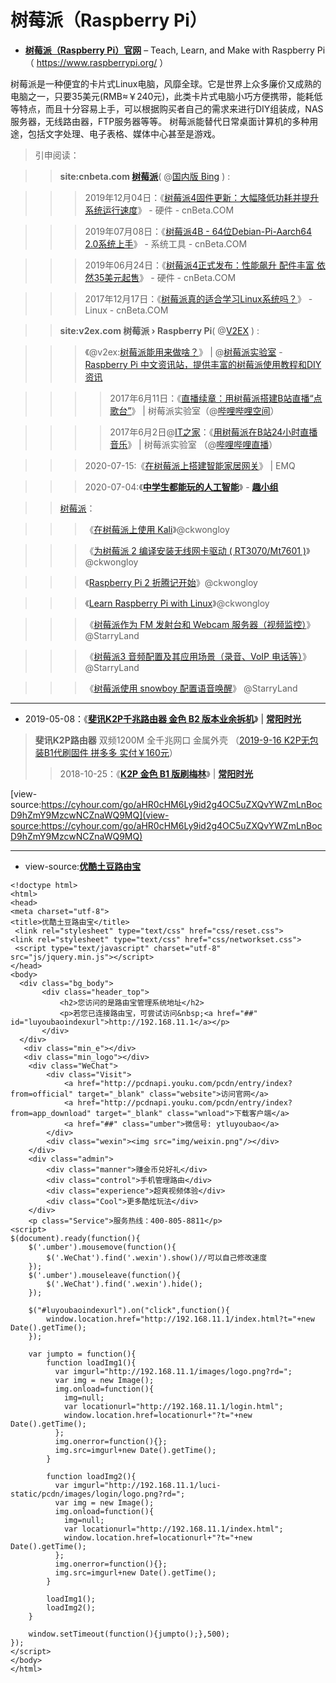 # 树莓派（Raspberry Pi）

- [**树莓派（Raspberry Pi）官网**](https://www.raspberrypi.org/) –  Teach, Learn, and Make with Raspberry Pi（ https://www.raspberrypi.org/ ）

树莓派是一种便宜的卡片式Linux电脑，风靡全球。它是世界上众多廉价又成熟的电脑之一，只要35美元(RMB≈￥240元)，此类卡片式电脑小巧方便携带，能耗低等特点，而且十分容易上手，可以根据购买者自己的需求来进行DIY组装成，NAS服务器，无线路由器，FTP服务器等等。 树莓派能替代日常桌面计算机的多种用途，包括文字处理、电子表格、媒体中心甚至是游戏。

> 引申阅读：

>> **site:cnbeta.com [树莓派](https://www.google.com/search?hl=zh_CN&source=hp&ei=l6q_XvKcEZClmAX726bICg&q=%E6%A0%91%E8%8E%93%E6%B4%BE+site%3A.github.io)**( @[国内版 Bing](https://cn.bing.com/search?&q=site:cnbeta.com%20%E6%A0%91%E8%8E%93%E6%B4%BE) ) : 

>>> 2019年12月04日：《[树莓派4固件更新：大幅降低功耗并提升系统运行速度](https://www.cnbeta.com/articles/tech/917687.htm)》 - 硬件 - cnBeta.COM   

>>> 2019年07月08日：《[树莓派4B - 64位Debian-Pi-Aarch64 2.0系统上手](https://www.cnbeta.com/articles/soft/865307.htm)》 - 系统工具 - cnBeta.COM  

>>> 2019年06月24日：《[树莓派4正式发布：性能飙升 配件丰富 依然35美元起售](https://www.cnbeta.com/articles/tech/860439.htm)》 - 硬件 - cnBeta.COM  

>>> 2017年12月17日：《[树莓派真的适合学习Linux系统吗？](https://www.cnbeta.com/articles/tech/680619.htm)》 - Linux - cnBeta.COM  

>> **site:v2ex.com 树莓派 › Raspberry Pi**( @[V2EX](https://www.v2ex.com/go/pi) ) : 

>>> 《@v2ex:[树莓派能用来做啥？](https://www.v2ex.com/t/691436)》 | @[树莓派实验室](https://shumeipai.nxez.com/what-raspi-used-for) - [Raspberry Pi 中文资讯站，提供丰富的树莓派使用教程和DIY资讯](https://shumeipai.nxez.com/)

>>>> 2017年6月11日：《[直播续章：用树莓派搭建B站直播“点歌台”](https://shumeipai.nxez.com/2017/06/11/use-raspberry-pi-to-build-bilibili-vod.html)》 | 树莓派实验室（@[哔哩哔哩空间](https://space.bilibili.com/7848412)）

>>>> 2017年6月2日@[IT之家](http://www.ithome.com/html/it/311554.htm)：《[用树莓派在B站24小时直播音乐](https://shumeipai.nxez.com/2017/06/05/use-raspberry-pi-to-send-music-to-the-bilibili-for-24-hours.html)》 | 树莓派实验室 （@[哔哩哔哩直播](https://live.bilibili.com/16703)）

>>> 2020-07-15:《[在树莓派上搭建智能家居网关](https://www.emqx.io/cn/blog/smart-home-hub-on-raspberry-pi)》 | EMQ

>>> 2020-07-04:《[**中学生都能玩的人工智能**](https://talk.quwj.com/topic/1232)》 - [**趣小组**](https://talk.quwj.com/)

>> [树莓派](http://kisss.cjli.info/home/tag.html#%E6%A0%91%E8%8E%93%E6%B4%BE)：

>>>《[在树莓派上使用 Kali](http://kisss.cjli.info/linux/Kali-On-Raspberry.html)》@ckwongloy

>>>《[为树莓派 2 编译安装无线网卡驱动 ( RT3070/Mt7601 )](http://kisss.cjli.info/auxiliary/Complies-Wireless-Drivers-For-Raspberry-Pi-2.html)》@ckwongloy

>>>《[Raspberry Pi 2 折腾记开始](http://kisss.cjli.info/auxiliary/Raspberry-Pi-Introduction.html)》@ckwongloy

>>>《[Learn Raspberry Pi with Linux](http://kisss.cjli.info/linux/Learn-Raspberry-Pi-With-Linux.html)》@ckwongloy

>>>《[树莓派作为 FM 发射台和 Webcam 服务器（视频监控）](https://rollingstarky.github.io/2018/11/11/raspberry-pi-fm-emitter-and-webcam-server/)》  @StarryLand

>>>《[树莓派3 音频配置及其应用场景（录音、VoIP 电话等）](https://rollingstarky.github.io/2019/01/06/raspberry-pi-audio-configuration-and-applications/)》  @StarryLand

>>>《[树莓派使用 snowboy 配置语音唤醒](https://rollingstarky.github.io/2019/05/17/python-snowboy-voice-arousal/)》  @StarryLand

-----------------------------------------------------------------------------------------------------------------------



- 2019-05-08：《[**斐讯K2P千兆路由器 金色 B2 版本业余拆机**](https://cyhour.com/750/)》 | [**常阳时光**](https://cyhour.com/) 
> **斐讯K2P路由器**  双频1200M 全千兆网口 金属外壳 （[2019-9-16 K2P无包装B1代刷固件 拼多多 实付￥160元](https://mobile.yangkeduo.com/goods.html?_wvx=10&refer_share_uid=4983113097&share_uin=LJQ4X42ML7JQPCKBSHKPQCQOBA_GEXDA&page_from=101&_wv=41729&refer_share_channel=copy_link&refer_share_id=kiIfXbdLSToPgc3ZZJ6DjegCHy5hqmwV&share_uid=4983113097&goods_id=4807734166)）
>> 2018-10-25：《[**K2P 金色 B1 版刷梅林**](https://cyhour.com/727/)》 | [**常阳时光**](https://cyhour.com/) 

[view-source:https://cyhour.com/go/aHR0cHM6Ly9id2g4OC5uZXQvYWZmLnBocD9hZmY9MzcwNCZnaWQ9MQ](view-source:https://cyhour.com/go/aHR0cHM6Ly9id2g4OC5uZXQvYWZmLnBocD9hZmY9MzcwNCZnaWQ9MQ)

-----------------------------------------------------------------------------------------------------------------------

- view-source:[**优酷土豆路由宝**](http://wifi.youku.com/) 
```
<!doctype html>
<html>
<head>
<meta charset="utf-8">
<title>优酷土豆路由宝</title>
 <link rel="stylesheet" type="text/css" href="css/reset.css">
<link rel="stylesheet" type="text/css" href="css/networkset.css">
 <script type="text/javascript" charset="utf-8"  src="js/jquery.min.js"></script>
</head>
<body>
  <div class="bg_body">
       <div class="header_top">
           <h2>您访问的是路由宝管理系统地址</h2>
           <p>若您已连接路由宝，可尝试访问&nbsp;<a href="##" id="luyoubaoindexurl">http://192.168.11.1</a></p>
       </div>
  </div>
   <div class="min_e"></div>
   <div class="min_logo"></div>
    <div class="WeChat">
        <div class="Visit">
            <a href="http://pcdnapi.youku.com/pcdn/entry/index?from=official" target="_blank" class="website">访问官网</a>
            <a href="http://pcdnapi.youku.com/pcdn/entry/index?from=app_download" target="_blank" class="wnload">下载客户端</a>
            <a href="##" class="umber">微信号: ytluyoubao</a>
        </div>
        <div class="wexin"><img src="img/weixin.png"/></div>
    </div>
    <div class="admin">
        <div class="manner">赚金币兑好礼</div>
        <div class="control">手机管理路由</div>
        <div class="experience">超爽视频体验</div>
        <div class="Cool">更多酷炫玩法</div>
    </div>
    <p class="Service">服务热线：400-805-8811</p>
<script>
$(document).ready(function(){
	$('.umber').mousemove(function(){
		$('.WeChat').find('.wexin').show()//可以自己修改速度
	});
	$('.umber').mouseleave(function(){
		$('.WeChat').find('.wexin').hide();
	});
  
	$("#luyoubaoindexurl").on("click",function(){
		window.location.href="http://192.168.11.1/index.html?t="+new Date().getTime();
	});
	
	var jumpto = function(){
	    function loadImg1(){
		  var imgurl="http://192.168.11.1/images/logo.png?rd=";
		  var img = new Image();
		  img.onload=function(){
			img=null; 
			var locationurl="http://192.168.11.1/login.html";
			window.location.href=locationurl+"?t="+new Date().getTime();
		  };
		  img.onerror=function(){};
		  img.src=imgurl+new Date().getTime();
		}
		
		function loadImg2(){
		  var imgurl="http://192.168.11.1/luci-static/pcdn/images/login/logo.png?rd=";
		  var img = new Image();
		  img.onload=function(){
			img=null; 
			var locationurl="http://192.168.11.1/index.html";
			window.location.href=locationurl+"?t="+new Date().getTime();
		  };
		  img.onerror=function(){};
		  img.src=imgurl+new Date().getTime();
		}

		loadImg1();
		loadImg2();
	} 
	
	window.setTimeout(function(){jumpto();},500);
});
</script>
</body>
</html>
```
